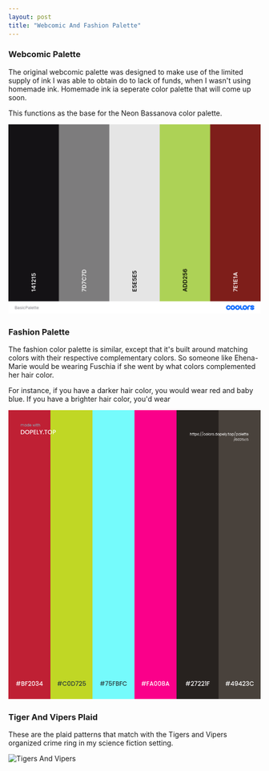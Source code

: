 ```yaml
---
layout: post
title: "Webcomic And Fashion Palette"
---
```

### Webcomic Palette
The original webcomic palette was designed to make use of the limited supply of ink I was able to obtain do to lack of funds, when I wasn't using homemade ink. Homemade ink ia seperate color palette that will come up soon.

This functions as the base for the Neon Bassanova color palette.

![Webcomic Palette](https://github.com/LWFlouisa/PinPalette/blob/main/Images/BasicPalette.png?raw=true)

### Fashion Palette
The fashion color palette is similar, except that it's built around matching colors with their respective complementary colors. So someone like Ehena-Marie would be wearing Fuschia if she went by what colors complemented her hair color.

For instance, if you have a darker hair color, you would wear red and baby blue. If you have a brighter hair color, you'd wear

![Fashion Palette](https://github.com/LWFlouisa/PinPalette/blob/main/Images/FashionPalette.png?raw=true)

### Tiger And Vipers Plaid
These are the plaid patterns that match with the Tigers and Vipers organized crime ring in my science fiction setting.

![Tigers And Vipers]()
